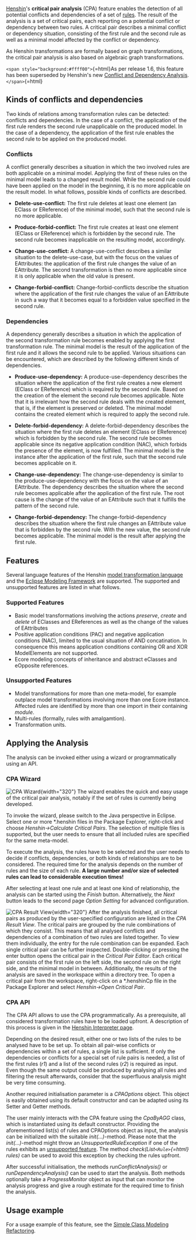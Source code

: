 [Henshin](Home "wikilink")\'s **critical pair analysis** (CPA)
feature enables the detection of all potential conflicts and
dependencies of a set of
[rules](Transformation_Meta-Model#Basic_building_blocks:_Rules "wikilink").
The result of the analysis is a set of critical pairs, each reporting on
a potential conflict or dependency between two rules. A critical pair
describes a minimal conflict or dependency situation, consisting of the
first rule and the second rule as well as a minimal model affected by
the conflict or dependency.

As Henshin transformations are formally based on graph transformations,
the critical pair analysis is also based on algebraic graph
transformations.

`<span style="background:#ffff00">`{=html}As per release 1.6, this
feature has been superseded by Henshin\'s new [Conflict and Dependency
Analysis](Conflict_and_Dependency_Analysis "wikilink").`</span>`{=html}



## Kinds of conflicts and dependencies

Two kinds of relations among transformation rules can be detected:
conflicts and dependencies. In the case of a conflict, the application
of the first rule renders the second rule unapplicable on the produced
model. In the case of a dependency, the application of the first rule
enables the second rule to be applied on the produced model.

### Conflicts

A conflict generally describes a situation in which the two involved
rules are both applicable on a minimal model. Applying the first of
these rules on the minimal model leads to a changed result model. While
the second rule could have been applied on the model in the beginning,
it is no more applicable on the result model. In what follows, possible
kinds of conflicts are described.

-   **Delete-use-conflict:** The first rule deletes at least one element
    (an EClass or EReference) of the minimal model, such that the second
    rule is no more applicable.

<!-- -->

-   **Produce-forbid-conflict:** The first rule creates at least one
    element (EClass or EReference) which is forbidden by the second
    rule. The second rule becomes inapplicable on the resulting model,
    accordingly.

<!-- -->

-   **Change-use-conflict:** A change-use-conflict describes a similar
    situation to the delete-use-case, but with the focus on the values
    of EAttributes: the application of the first rule changes the value
    of an EAttribute. The second transformation is then no more
    applicable since it is only applicable when the old value is
    present.

<!-- -->

-   **Change-forbid-conflict:** Change-forbid-conflicts describe the
    situation where the application of the first rule changes the value
    of an EAttribute in such a way that it becomes equal to a forbidden
    value specified in the second rule.

### Dependencies

A dependency generally describes a situation in which the application of
the second transformation rule becomes enabled by applying the first
transformation rule. The minimal model is the result of the application
of the first rule and it allows the second rule to be applied. Various
situations can be encountered, which are described by the following
different kinds of dependencies.

-   **Produce-use-dependency:** A produce-use-dependency describes the
    situation where the application of the first rule creates a new
    element (EClass or EReference) which is required by the second rule.
    Based on the creation of the element the second rule becomes
    applicable. Note that it is irrelevant how the second rule deals
    with the created element, that is, if the element is preserved or
    deleted. The minimal model contains the created element which is
    required to apply the second rule.

<!-- -->

-   **Delete-forbid-dependency:** A delete-forbid-dependency describes
    the situation where the first rule deletes an element (EClass or
    EReference) which is forbidden by the second rule. The second rule
    becomes applicable since its negative application condition (NAC),
    which forbids the presence of the element, is now fulfilled. The
    minimal model is the instance after the application of the first
    rule, such that the second rule becomes applicable on it.

<!-- -->

-   **Change-use-dependency:** The change-use-dependency is similar to
    the produce-use-dependency with the focus on the value of an
    EAttribute. The dependency describes the situation where the second
    rule becomes applicable after the application of the first rule. The
    root cause is the change of the value of an EAttribute such that it
    fulfills the pattern of the second rule.

<!-- -->

-   **Change-forbid-dependency:** The change-forbid-dependency describes
    the situation where the first rule changes an EAttribute value that
    is forbidden by the second rule. With the new value, the second rule
    becomes applicable. The minimal model is the result after applying
    the first rule.

## Features

Several language features of the Henshin [model transformation
language](Transformation_Meta-Model "wikilink") and the [Eclipse
Modeling Framework](Eclipse_Modeling_Framework "wikilink") are
supported. The supported and unsupported features are listed in what
follows.

### Supported Features

-   Basic model transformations involving the actions *preserve*,
    *create* and *delete* of EClasses and EReferences as well as the
    change of the values of EAttributes
-   Positive application conditions (PAC) and negative application
    conditions (NAC), limited to the usual situation of AND
    concatination. In consequence this means application conditions
    containing OR and XOR ModelElements are not supported.
-   Ecore modeling concepts of inheritance and abstract eClasses and
    eOpposite references.

### Unsupported Features

-   Model transformations for more than one meta-model, for example
    outplace model transformations involving more than one Ecore
    instance. Affected rules are identified by more than one import in
    their containing *module*.
-   Multi-rules (formally, rules with amalgamtion).
-   Transformation units.

## Applying the Analysis

The analysis can be invoked either using a wizard or programmatically
using an API.

### CPA Wizard

![CPA Wizard](CPA_wizard_1.png "CPA Wizard"){width="320"} The wizard
enables the quick and easy usage of the critical pair analysis, notably
if the set of rules is currently being developed.

To invoke the wizard, please switch to the Java perspective in Eclipse.
Select one or more \*.henshin files in the Package Explorer, right-click
and choose *Henshin→Calculate Critical Pairs*. The selection of multiple
files is supported, but the user needs to ensure that all included rules
are specified for the same meta-model.

To execute the analysis, the rules have to be selected and the user
needs to decide if conflicts, dependencies, or both kinds of
relationships are to be considered. The required time for the analysis
depends on the number of rules and the size of each rule. **A large
number and/or size of selected rules can lead to considerable execution
times!**

After selecting at least one rule and at least one kind of relationship,
the analysis can be started using the *Finish* button. Alternatively,
the *Next* button leads to the second page *Option Setting* for advanced
configuration.

![CPA Result View](CPA_results_view.png "CPA Result View"){width="320"}
After the analysis finished, all critical pairs as produced by the
user-specified configuration are listed in the *CPA Result View*. The
critical pairs are grouped by the rule combinations of which they
consist. This means that all analysed conflicts and dependencies of a
combination of two rules are listed together. To view them individually,
the entry for the rule combination can be expanded. Each single critical
pair can be further inspected. Double-clicking or pressing the enter
button opens the critical pair in the *Critical Pair Editor*. Each
critical pair consists of the first rule on the left side, the second
rule on the right side, and the minimal model in between. Additionally,
the results of the analysis are saved in the workspace within a
directory tree. To open a critical pair from the workspace, right-click
on a \*.henshinCp file in the Package Explorer and select *Henshin→Open
Critical Pair*.

### CPA API

The CPA API allows to use the CPA programmatically. As a prerequisite,
all considered transformation rules have to be loaded upfront. A
description of this process is given in the [Henshin Interpreter
page](Interpreter#Loading_.26_Saving "wikilink").

Depending on the desired result, either one or two lists of the rules to
be analysed have to be set up. To obtain all pair-wise conflicts or
dependencies within a set of rules, a single list is sufficient. If only
the dependencies or conflicts for a special set of rule pairs is needed,
a list of the first rules (*r1*) and a list of the second rules (*r2*)
is required as input. Even though the same output could be produced by
analysing all rules and filtering the result afterwards, consider that
the superfluous analysis might be very time consuming.

Another required initialisation parameter is a *CPAOptions* object. This
object is easily obtained using its default constructor and can be
adapted using its Setter and Getter methods.

The user mainly interacts with the CPA feature using the *CpaByAGG*
class, which is instantiated using its default constructor. Providing
the aforementioned list(s) of rules and CPAOptions object as input, the
analysis can be initialized with the suitable *init(...)*-method. Please
note that the *init(...)*-method might throw an
*UnsupportedRuleException* if one of the rules exhibits an [unsupported
feature](#Unsupported_Features "wikilink"). The method
*check(List`<Rule>`{=html} rules)* can be used to avoid this exception
by checking the rules upfront.

After successful initialisation, the methods *runConflictAnalysis()* or
*runDependencyAnalysis()* can be used to start the analysis. Both
methods optionally take a *ProgressMonitor* object as input that can
monitor the analysis progress and give a rough estimate for the required
time to finish the analysis.

## Usage example

For a usage example of this feature, see the [Simple Class Modeling
Refactoring](https://www.eclipse.org/henshin/examples.php?example=simpleclassmodelingrefactoring).




